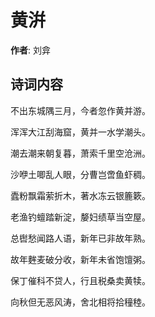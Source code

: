 # 黄洴

**作者**: 刘弇

## 诗词内容

不出东城隅三月，今者忽作黄并游。

浑浑大江刮海窟，黄并一水学潮头。

潮去潮来朝复暮，萧索千里空沧洲。

沙咿土唧乱人眼，分曹岂啻鱼虾稠。

蠹粉飘霜萦折木，著水冻云银簏簌。

老渔钓蟺踏新淀，嫠妇绩草当空屋。

总辔愁闻路人语，新年已非故年熟。

故年麰麦破分收，新年未省饱𫗴粥。

保丁催科不贷人，行且税桑卖黄犊。

向秋但无恶风涛，舍北相将拾穜稑。

